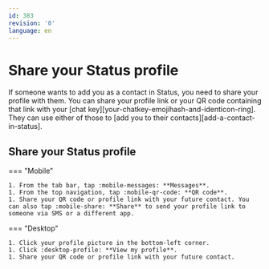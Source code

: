 ```yaml
---
id: 383
revision: '0'
language: en
---
```


# Share your Status profile

If someone wants to add you as a contact in Status, you need to share your profile with them. You can share your profile link or your QR code containing that link with your [chat key][your-chatkey-emojihash-and-identicon-ring]. They can use either of those to [add you to their contacts][add-a-contact-in-status].

## Share your Status profile

=== "Mobile"

    1. From the tab bar, tap :mobile-messages: **Messages**.
    1. From the top navigation, tap :mobile-qr-code: **QR code**.
    1. Share your QR code or profile link with your future contact. You can also tap :mobile-share: **Share** to send your profile link to someone via SMS or a different app.

=== "Desktop"

    1. Click your profile picture in the bottom-left corner.
    1. Click :desktop-profile: **View my profile**.
    1. Share your QR code or profile link with your future contact.

